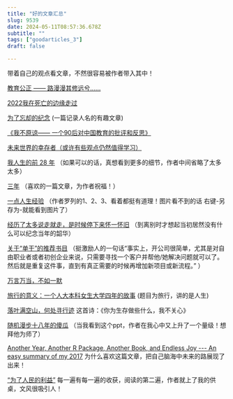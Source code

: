 ```yaml
--- 
title: "好的文章汇总" 
slug: 9539
date: 2024-05-11T08:57:36.678Z 
subtitle: "" 
tags: ["goodarticles_3"] 
draft: false

--- 
```



带着自己的观点看文章，不然很容易被作者带入其中！

[教育公正 —— 路漫漫其修远兮……](https://yihui.org/cn/2005/05/edu-equality/)  

[2022我在死亡的边缘走过](https://github.com/brickspert/blog/issues/61)  

[为了忘却的纪念](https://yihui.org/cn/2001/10/name-memory/) (一篇记录人名的有趣文章)  

[《我不原谅—— 一个90后对中国教育的批评和反思》](https://www.rwany.net/uploads/1.pdf)  

[未来世界的幸存者（或许有些观点仍然值得学习）](https://www.ruanyifeng.com/survivor/)   

[我人生的前 28 年](https://manateelazycat.github.io/2016/03/03/my-life-before-28-years/) （如果可以的话，真想看到更多的细节，作者中间省略了太多太多）   

[三年](https://blog.dlilab.com/cn/2014/05/25/three-years/) （喜欢的一篇文章，为作者祝福！）   

[一点人生经验](https://yihanxu.github.io/some-advice/) （作者罗列的1、2、3、看着都挺有道理！图片看不到的话 右键-另存为-就能看到图片了）    

[经历了太多说走就走，是时候停下来怀一怀旧](https://yihanxu.github.io/reminiscence/) （到离别时才想起当初居然没有什么可以纪念当年的韶华）  

 [关于“单干”的推荐书目](https://yanlinlin.cn/2023/12/29/%E5%85%B3%E4%BA%8E%E5%8D%95%E5%B9%B2%E7%9A%84%E6%8E%A8%E8%8D%90%E4%B9%A6%E7%9B%AE/) （挺激励人的一句话“事实上，开公司很简单，尤其是对自由职业者或者初创企业来说，只需要寻找一个客户并帮他/她解决问题就可以了。然后就是重复这件事，直到有真正需要的时候再增加新项目或新流程。” ）     

 [万言万当，不如一默](https://yihui.org/cn/2020/07/silence/)      

 [旅行的意义：一个人大本科女生大学四年的故事](https://cosx.org/2011/08/meaning-of-traveling/) (题目为旅行，讲的是人生)     

 [落叶满空山，何处寻行迹](https://yihui.org/cn/2020/07/find-li/) 这首诗：《你为生存做些什么，我不关心》     

 [随机漫步十八年的傻瓜](https://slides.yihui.org/2020-random-walk.html#1) （当我看到这个ppt，作者在我心中又上升了一个量级！想拜他为师了）

 [Another Year, Another R Package, Another Book, and Endless Joy --- An easy summary of my 2017](https://yihui.org/en/2017/12/blogdown-book/)  为什么喜欢这篇文章，把自己脑海中未来的路展现了出来！

 [“为了人民的利益”](https://www.liechi.org/cn/2021/01/forthem/) 每一遍有每一遍的收获，阅读的第二遍，作者就上了我的供桌，文风很吸引人！

